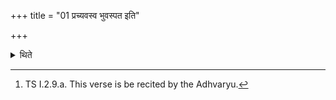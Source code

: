 +++
title = "01 प्रच्यवस्व भुवस्पत इति"

+++

<details><summary>थिते</summary>

1. with pracyavasva bhuvaspate...[^1] (the Adhvaryu, the Brahman, and the sacrificer), having gone towards the east, turn by the right.  


[^1]: TS I.2.9.a. This verse is be recited by the Adhvaryu. 
</details>
